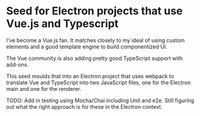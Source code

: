 # Seed for Electron projects that use Vue.js and Typescript

I've become a Vue.js fan. It matches closely to my ideal of using custom elements
and a good template engine to build componentized UI.

The Vue community is also adding pretty good TypeScript support with add-ons.

This seed moulds that into an Electron project that uses webpack to translate
Vue and TypeScript into two JavaScript files, one for the Electron main and one
for the renderer.

TODO: Add in testing using Mocha/Chai including Unit and e2e.
Still figuring out what the right approach is for these in the Electron context.